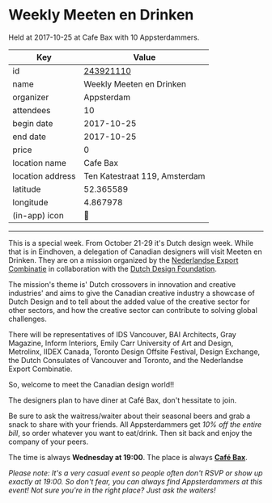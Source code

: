 # Weekly Meeten en Drinken
Held at 2017-10-25 at Cafe Bax with 10 Appsterdammers.
        
|Key|Value
|---|---|
|id|[243921110](https://www.meetup.com/appsterdam/events/243921110/)|
|name|Weekly Meeten en Drinken|
|organizer|Appsterdam|
|attendees|10|
|begin date|2017-10-25|
|end date|2017-10-25|
|price|0|
|location name|Cafe Bax|
|location address|Ten Katestraat 119, Amsterdam|
|latitude|52.365589|
|longitude|4.867978|
|(in-app) icon|🍺|

---

This is a special week. From October 21-29 it's Dutch design week. While that is in Eindhoven, a delegation of Canadian designers will visit Meeten en Drinken. They are on a mission organized by the [Nederlandse Export Combinatie](https://www.nec.nl/en/agenda/22-tm-26-oktober-inkomende-handelsmissie-canada/) in collaboration with the [Dutch Design Foundation](http://www.dutchdesignfoundation.com/).

The mission's theme is' Dutch crossovers in innovation and creative industries' and aims to give the Canadian creative industry a showcase of Dutch Design and to tell about the added value of the creative sector for other sectors, and how the creative sector can contribute to solving global challenges.

There will be representatives of IDS Vancouver, BAI Architects, Gray Magazine, Inform Interiors, Emily Carr University of Art and Design, Metrolinx, IIDEX Canada, Toronto Design Offsite Festival, Design Exchange, the Dutch Consulates of Vancouver and Toronto, and the Nederlandse Export Combinatie.

So, welcome to meet the Canadian design world!! 

The designers plan to have diner at Café Bax, don't hessitate to join.

Be sure to ask the waitress/waiter about their seasonal beers and grab a snack to share with your friends. All Appsterdammers get *10% off* *the entire bill*, so order whatever you want to eat/drink. Then sit back and enjoy the company of your peers.

The time is always **Wednesday at 19:00**. The place is always **[Café Bax](http://www.cafebax.nl/)**.

*Please note: It's a very casual event so people often don't RSVP or show up exactly at 19:00. So don't fear, you can *always* find Appsterdammers at this event! Not sure you're in the right place? Just ask the waiters!*


